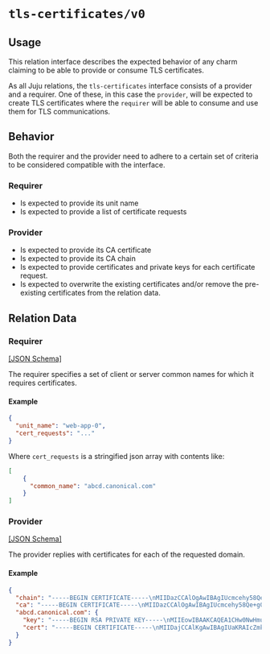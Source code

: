 # `tls-certificates/v0`

## Usage

This relation interface describes the expected behavior of any charm claiming to be able to provide 
or consume TLS certificates.

As all Juju relations, the `tls-certificates` interface consists of a provider and a requirer. 
One of these, in this case the `provider`, will be expected to create TLS certificates where the 
`requirer` will be able to consume and use them for TLS communications.

## Behavior

Both the requirer and the provider need to adhere to a certain set of criteria to be considered 
compatible with the interface.

### Requirer

- Is expected to provide its unit name
- Is expected to provide a list of certificate requests 

### Provider

- Is expected to provide its CA certificate
- Is expected to provide its CA chain
- Is expected to provide certificates and private keys for each certificate request.
- Is expected to overwrite the existing certificates and/or remove the pre-existing certificates from the relation data.

## Relation Data

### Requirer

[\[JSON Schema\]](./schemas/requirer.json)

The requirer specifies a set of client or server common names for which it requires certificates.

#### Example

```json
{
  "unit_name": "web-app-0",
  "cert_requests": "..."
}
```

Where `cert_requests` is a stringified json array with contents like:
```json
[
    {
      "common_name": "abcd.canonical.com"
    }
]
```

### Provider

[\[JSON Schema\]](./schemas/provider.json)

The provider replies with certificates for each of the requested domain.

#### Example

```json
{
  "chain": "-----BEGIN CERTIFICATE-----\nMIIDazCCAlOgAwIBAgIUcmcehy58Qe+g00FUC4WrGYqOBwwwDQYJKoZIhvcNAQEL\nBQAwPTE7MDkGA1UEAxMyVmF1bHQgUm9vdCBDZXJ0aWZpY2F0ZSBBdXRob3JpdHkg\nKGNoYXJtLXBraS1sb2NhbCkwHhcNMjIwNTI2MDAxNzIwWhcNMzIwNTIyMjMxNzUw\nWjA9MTswOQYDVQQDEzJWYXVsdCBSb290IENlcnRpZmljYXRlIEF1dGhvcml0eSAo\nY2hhcm0tcGtpLWxvY2FsKTCCASIwDQYJKoZIhvcNAQEBBQADggEPADCCAQoCggEB\nAMQ5VG4o/tKjAr+1p0fH4XP+IPlGJTubDuMC1S7KwwxqyXmW/PXhIxC4zPPiRodK\nJ1sBtAla0fVQ5xRjou/FTdKtHbXMm9Nh4fVauFu7HMLHvDjBwZKl26eZ536QhOO9\nggjs/Gx9pYoWmTKqDGbGZRgKx4zjYmMNYdY7VfpLqmzYEMMPy4mQRHajWo7ksdMh\nev/ZU0PSyY4Vfk7+a8O/gTGebRYZzUAVMJX+7RMySqPvtI7Cm9KrYZFLDoLT/yKW\neOi/oynbCTnCKllR9GsmjHtO/bjoE4Ggmn4zWHSZSaoe7deG27CVHT/gU+DLQhQi\n/MNbCItkUzYKU6YO+0INXp8CAwEAAaNjMGEwDgYDVR0PAQH/BAQDAgEGMA8GA1Ud\nEwEB/wQFMAMBAf8wHQYDVR0OBBYEFPOJYJ5nPJg3UVlfKPxggdig/n+nMB8GA1Ud\nIwQYMBaAFPOJYJ5nPJg3UVlfKPxggdig/n+nMA0GCSqGSIb3DQEBCwUAA4IBAQAj\nHzDsi3GNtp6mPAt9eUjR69WPdS8GgI4ypqIaKjS/r8lwEB1y9FT50NgYhb+nH/2y\nj5ajQEF/Mf9GBJOpFtPWpULxPra5EeCVpMS9sCP1BFS3Tq1/p09kb5kGNzJPQ5u1\nNJDJMAhzUHZcxCnqNBrRKhvtWKNZygvcZuV2nypN+vvtMXlZv5GMrYGpOUomUGza\nviGfaLiGdNeWBXElKe1slutUXXTkLOMS7rLQ5RziDrVxXn9uuE1lrTovEACvrP1Z\n0BFJIuGTn699OGevx44u4gO4qIkzpGeQ1gAnSdgq2HZpxSAYdi2ay8MSHbOfsLY0\nAIdVl46lbjsmIh+vvFyI\n-----END CERTIFICATE-----",
  "ca": "-----BEGIN CERTIFICATE-----\nMIIDazCCAlOgAwIBAgIUcmcehy58Qe+g00FUC4WrGYqOBwwwDQYJKoZIhvcNAQEL\nBQAwPTE7MDkGA1UEAxMyVmF1bHQgUm9vdCBDZXJ0aWZpY2F0ZSBBdXRob3JpdHkg\nKGNoYXJtLXBraS1sb2NhbCkwHhcNMjIwNTI2MDAxNzIwWhcNMzIwNTIyMjMxNzUw\nWjA9MTswOQYDVQQDEzJWYXVsdCBSb290IENlcnRpZmljYXRlIEF1dGhvcml0eSAo\nY2hhcm0tcGtpLWxvY2FsKTCCASIwDQYJKoZIhvcNAQEBBQADggEPADCCAQoCggEB\nAMQ5VG4o/tKjAr+1p0fH4XP+IPlGJTubDuMC1S7KwwxqyXmW/PXhIxC4zPPiRodK\nJ1sBtAla0fVQ5xRjou/FTdKtHbXMm9Nh4fVauFu7HMLHvDjBwZKl26eZ536QhOO9\nggjs/Gx9pYoWmTKqDGbGZRgKx4zjYmMNYdY7VfpLqmzYEMMPy4mQRHajWo7ksdMh\nev/ZU0PSyY4Vfk7+a8O/gTGebRYZzUAVMJX+7RMySqPvtI7Cm9KrYZFLDoLT/yKW\neOi/oynbCTnCKllR9GsmjHtO/bjoE4Ggmn4zWHSZSaoe7deG27CVHT/gU+DLQhQi\n/MNbCItkUzYKU6YO+0INXp8CAwEAAaNjMGEwDgYDVR0PAQH/BAQDAgEGMA8GA1Ud\nEwEB/wQFMAMBAf8wHQYDVR0OBBYEFPOJYJ5nPJg3UVlfKPxggdig/n+nMB8GA1Ud\nIwQYMBaAFPOJYJ5nPJg3UVlfKPxggdig/n+nMA0GCSqGSIb3DQEBCwUAA4IBAQAj\nHzDsi3GNtp6mPAt9eUjR69WPdS8GgI4ypqIaKjS/r8lwEB1y9FT50NgYhb+nH/2y\nj5ajQEF/Mf9GBJOpFtPWpULxPra5EeCVpMS9sCP1BFS3Tq1/p09kb5kGNzJPQ5u1\nNJDJMAhzUHZcxCnqNBrRKhvtWKNZygvcZuV2nypN+vvtMXlZv5GMrYGpOUomUGza\nviGfaLiGdNeWBXElKe1slutUXXTkLOMS7rLQ5RziDrVxXn9uuE1lrTovEACvrP1Z\n0BFJIuGTn699OGevx44u4gO4qIkzpGeQ1gAnSdgq2HZpxSAYdi2ay8MSHbOfsLY0\nAIdVl46lbjsmIh+vvFyI\n-----END CERTIFICATE-----",
  "abcd.canonical.com": {
    "key": "-----BEGIN RSA PRIVATE KEY-----\nMIIEowIBAAKCAQEA1CHw0NwHmuu/1ych0G/vlE0ArsPo3meWvG5u0rlg1xoGwdbh\nJeG7DIDtBlU71NFVs/DLdAtx2MwWg0rKYXGzBex+XaI4WLowLmD+KTk8ZCWvBHXq\nQ+N5Tc7CFlBnVW7xPqAE/HGFTgAhH+vq1lYKfXNpJMlXf3EuaNycmVwJgyKdh9d8\njzEqa54YWtH/E2guv+Rb9atGdmVHgLhNPgcwIuIODYJpQLjawnT2Lf8Z7MdTqVdV\n7slorOnz2mHslqC5KPnvDXIrVmrwhltf9DcWpxH8ZzkAfOdEFA53ioBBwaIPYoy1\nUvBJRnrbjhVoTq6XUM8BheqzfPppKnpnJPE2jwIDAQABAoIBAAjN39DLUQV9A1lK\npnygKLFfAMhAGUohwn/PlYnpZ7uFuQISiQWpeLnsH+pDX1hV19jABbGrR+5Xiheo\n4v1oWqXESvpX4T7Ne3JxVBsh5P/DEKB+xFpM9pvkGOoULDW/hQO0YICZtY6nMrjA\ncd6zc3wBbju4n4kKiYKQpW84Aq0Oj1OXIfo48F776MTm3WNAgdpHC5CYmQdUu20A\nAnmS52XSOcva9dZrs29kQM7iA2ssefLy+yQLR5jCiLvrmvjZtSCpDryfDC2A2nny\n4dMhyLCezTVcCy8kTTTgaOh+kxgbCwQJNT6xcOIB4fYBVUn0wd+UiCqxGVIehSGd\nLSlyMAECgYEA/Eax/FJ3SQa28z+to3i7zy03f2porDs+uKVyQcfZlxniEzoEKYPJ\nFdG4XtCjgre5YCUPeWCJgUEcc2x5XdP4T33bN9cMOgz+g4hpP6I2wj9/QV3tnAFL\nhlOIFEkDlBIURXIORU115D2CNBUWfGQAsJQeKE4YncaTWO9Gn08oAEECgYEA10OM\n4f31HmO/QyW3uARIgTF2GZDkVPeYvuG6DBDHGznJzdSNJgIP+Jotg344vR555IMQ\nUtvzg6cVpLdJypOI+sNiiYBlHUgyc4E0yGnBedNKpxF1gYw4sljX6fJ6FPaBcq9X\n6sKXC90KWe4lAvLE4c+qGInFqPxw7BPVBnV4gs8CgYB39jYUwjIu6557tUAgh/zm\n252UXUlA/TsqGqJmXV4+1/QFKIVqKFyqn3uIurXGJw9jhLwC/8DjUc7xpBdiYrWl\nNzfTKdOKlzs/2NITjFN1szQUJVIj6Qm86mO/Iakt9BrnmwDmO5tf2U/c7Fow9GzP\nit98UwapoA/ZLo7qmn1vAQKBgH+YHKO/4lD3EuF8M9+xOkDJzpTs20q50CIkriCE\nuWAb6tBEUr3arxjOWnf8kykWLW4TedODaF365ctSkTywIptwwLF8F3M53h200lKQ\nzQunADLzGFGHifu8yY50GYTfcG9IG7adTObNSFtx2yJaP/URIGOXFkBKEaz9PGGt\ns5blAoGBAI20XD6yAL8cD5EN0pZ2eHDQbF/g8ML8zxJG4vCV2ElhfH+L4Q2zXAYp\nDAGRj+z928KUM+OIjyts7RWoQm0/5Bf9VuvrC0o3H0pw4rmNyW1VEJWR7LLgA647\n7O8CvHALrL7aMh6XWNmDMSrO63nYN5JzRpxJXXtPqmqNSd6cUewP\n-----END RSA PRIVATE KEY-----",
    "cert": "-----BEGIN CERTIFICATE-----\nMIIDajCCAlKgAwIBAgIUaKRAIcZmkNziPb6FpgfShKTHj/wwDQYJKoZIhvcNAQEL\nBQAwPTE7MDkGA1UEAxMyVmF1bHQgUm9vdCBDZXJ0aWZpY2F0ZSBBdXRob3JpdHkg\nKGNoYXJtLXBraS1sb2NhbCkwHhcNMjIwNTI2MDAzMzI0WhcNMjMwNTI1MjMzMzU0\nWjAVMRMwEQYDVQQDEwpibGFibGEuY29tMIIBIjANBgkqhkiG9w0BAQEFAAOCAQ8A\nMIIBCgKCAQEA1CHw0NwHmuu/1ych0G/vlE0ArsPo3meWvG5u0rlg1xoGwdbhJeG7\nDIDtBlU71NFVs/DLdAtx2MwWg0rKYXGzBex+XaI4WLowLmD+KTk8ZCWvBHXqQ+N5\nTc7CFlBnVW7xPqAE/HGFTgAhH+vq1lYKfXNpJMlXf3EuaNycmVwJgyKdh9d8jzEq\na54YWtH/E2guv+Rb9atGdmVHgLhNPgcwIuIODYJpQLjawnT2Lf8Z7MdTqVdV7slo\nrOnz2mHslqC5KPnvDXIrVmrwhltf9DcWpxH8ZzkAfOdEFA53ioBBwaIPYoy1UvBJ\nRnrbjhVoTq6XUM8BheqzfPppKnpnJPE2jwIDAQABo4GJMIGGMA4GA1UdDwEB/wQE\nAwIDqDAdBgNVHSUEFjAUBggrBgEFBQcDAQYIKwYBBQUHAwIwHQYDVR0OBBYEFASO\nWjQVWEhsucKdwUeyq4RRwmygMB8GA1UdIwQYMBaAFPOJYJ5nPJg3UVlfKPxggdig\n/n+nMBUGA1UdEQQOMAyCCmJsYWJsYS5jb20wDQYJKoZIhvcNAQELBQADggEBAGq8\nVrNFmTkf9jG3R8yD1HIZp0cbDacF25SHSYS3+M32BlITve0OOA0CzW3OLrXnCTp7\nLoSMWpWM5TFeJNl/lV4bC8izXA3hsf3bHXERkEGfjuTUmjK8QodvAs/ueoaD1E/Y\n0b9w3Qb3+dbs9joU/2XltvOcTPmtjTsfkMQ12sFozzLn4LVZTDe9Pmt2YXcnv+nd\navU0bCVNWYLc/6AHImtKYrziBBk+mfwYkPFFdwjpwHVPuCTMsZSBY8TrSuuk79w4\nBTRXzEBsCizprRGFRmZnFCA+SbMkh2PWpKziujODdGMZjUWtgFI2AGwMtIk2KXLK\nD/8jxyBXHnvBJ5S3vNo=\n-----END CERTIFICATE-----"
  }
}
```

